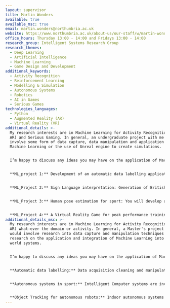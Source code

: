 ```yaml
---
layout: supervisor
title: Martin Wonders
available: true
available_msc: true
email: martin.wonders@northumbria.ac.uk
website: https://www.northumbria.ac.uk/about-us/our-staff/w/martin-wonders/
office_hours: Thursday 13:00 - 14:00 and Fridays 13:00 - 14:00
research_group: Intelligent Systems Research Group
research_themes:
  - Deep Learning
  - Artificial Intelligence
  - Machine Learning
  - Game Design and Development
additional_keywords:
  - Activity Recognition
  - Reinforcement Learning
  - Modelling & Simulation
  - Autonomous Systems
  - Robotics
  - AI in Games
  - Serious Games
technologies_languages:
  - Python
  - Augmented Reality (AR)
  - Virtual Reality (VR)
additional_details: >-
  My research interests are in Machine Learning for Activity Recognition (ML for
  AR) and Serious Gaming. In general, an undergraduate project with me would
  involve some form of data capture, data manipulation and application of
  Machine Learning or the use of Unreal engine to create simulations.


  I’m happy to discuss any ideas you may have on the application of Machine Learning to sensor data, images or video as well as any serious gaming ideas you may have.


  **ML_project 1:** Development of an automatic data labelling application: You will develop a software application that will use Machine learning to do object detection that automatically produces bounding boxes for further object detection.


  **ML_Project 2:** Sign Language interpretation: Generation of British Sign Language data using Unreal Engine Meta Human. You will need to test the data using Machine Learning Algorithms.


  **ML_Project 3:** Human pose estimation for sport: You will develop a software application proof of concept that uses the state of the art in Machine learning techniques for analysing human pose in sport. The aim here is to be able to indicate where an athlete can improve posture, position and technique within the range of known ideals.


  **ML_Project 4:** A Virtual Reality Game for peak performance training. This will be a proof of concept VR game that takes in Heart Reate data and uses this to adapt the dificulty based on how calm the player is perceived to be.
additional_details_msc: >-
  My research interests are in Machine Learning for Activity Recognition (ML for
  AR) what-ever the domain or activity. In general, a Master's project with me
  would involve research into data capture and manipulation techniques or
  research on the application and integration of Machine Learning into real
  world systems.


  I’m happy to discuss any ideas you may have on the application of Machine Learning to sensor data, images or video but if you are unsure then you can consider any of the following project areas:


  **Automatic data labelling:** Data acquisition cleaning and manipulation takes considerable time in any Machine Learning project. For this reason, the majority of published research makes use of curated freely available datasets. These datasets often have anomalies and can be biased so any ML that uses them could propagate the anomalies and the bias. This research project will investigate the bias in freely available datasets and determine whether the new trend in automatic data labelling systems propagates this bias.


  **Autonomous systems in sport:** Intelligent Computer systems are increasingly being used in live sporting events to assist human umpires and referees e.g. Hawkeye and Goal Line Technology. In this project you will research the current state of the art in computer vision with respect to Video Assisted Refereeing (VAR). The aim here is to establish whether Computer Vision systems could be used to indicate to the Video Assistant Referee what the decision should be. To provide more focussed research the project would concentrate on off-side decisions.


  **Object Tracking for autonomous robots:** Indoor autonomous systems are ubiquitous in state-of-the-art warehouse environments e.g. Amazon's warehouse and Ocado but quite often these systems make limited use of fully autonomous robots. We are currently a long way from having autonomous robots that can fully understand dynamic, unpredictable environments. This may be due to the limitations in tracking objects once they are recognised by computer vision systems. In this project you will research the latest developments in indoor obstacle detection and tracking. The aim here is to propose, through research and testing, a feasible system for indoor obstacle detection and tracking.
---
```

